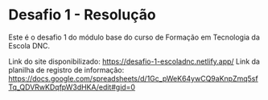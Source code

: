 # Desafio 1 - Resolução
Este é o desafio 1 do módulo base do curso de Formação em Tecnologia da Escola DNC.

Link do site disponibilizado: https://desafio-1-escoladnc.netlify.app/
Link da planilha de registro de informação: https://docs.google.com/spreadsheets/d/1Gc_pWeK64ywCQ9aKnpZmq5sfTq_QDVRwKDqfpW3dHKA/edit#gid=0
